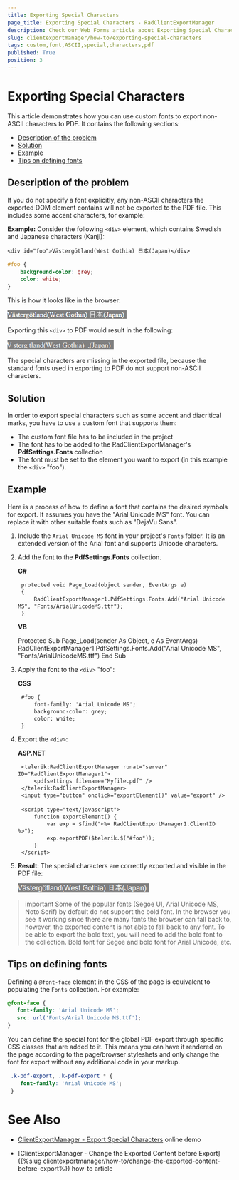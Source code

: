 ```yaml
---
title: Exporting Special Characters
page_title: Exporting Special Characters - RadClientExportManager
description: Check our Web Forms article about Exporting Special Characters.
slug: clientexportmanager/how-to/exporting-special-characters
tags: custom,font,ASCII,special,characters,pdf
published: True
position: 3
---
```


# Exporting Special Characters


This article demonstrates how you can use custom fonts to export non-ASCII characters to PDF. It contains the following sections:

* [Description of the problem](#description-of-the-problem)
* [Solution](#solution)
* [Example](#example)
* [Tips on defining fonts](#tips-on-defining-fonts)

## Description of the problem

If you do not specify a font explicitly, any non-ASCII characters the exported DOM element contains will not be exported to the PDF file. This includes some accent characters, for example:

**Example:** Consider the following `<div>` element, which contains Swedish and Japanese characters (Kanji):


````ASP.NET
<div id="foo">Västergötland(West Gothia) 日本(Japan)</div>
````


````CSS
#foo {
    background-color: grey;
    color: white;
}
````

This is how it looks like in the browser:

![Special Characters](images/clientexportmanager-special-characters.png)

Exporting this `<div>` to PDF would result in the following:

![Special Characters Missing](images/clientexportmanager-special-characters-missing.png)

The special characters are missing in the exported file, because the standard fonts used in exporting to PDF do not support non-ASCII characters. 

## Solution

In order to export special characters such as some accent and diacritical marks, you have to use a custom font that supports them:
* The custom font file has to be included in the project
* The font has to be added to the RadClientExportManager's **PdfSettings.Fonts** collection
* The font must be set to the element you want to export (in this example the `<div>` "foo").

## Example

Here is a process of how to define a font that contains the desired symbols for export. It assumes you have the "Arial Unicode MS" font. You can replace it with other suitable fonts such as "DejaVu Sans".

1. Include the `Arial Unicode MS` font in your project's `Fonts` folder. It is an extended version of the Arial font and supports Unicode characters.

1. Add the font to the **PdfSettings.Fonts** collection. 

    **C#**

        protected void Page_Load(object sender, EventArgs e)
        {
            RadClientExportManager1.PdfSettings.Fonts.Add("Arial Unicode MS", "Fonts/ArialUnicodeMS.ttf");
        }

    **VB**

    Protected Sub Page_Load(sender As Object, e As EventArgs)
        RadClientExportManager1.PdfSettings.Fonts.Add("Arial Unicode MS", "Fonts/ArialUnicodeMS.ttf")
    End Sub

1. Apply the font to the `<div>` "foo":

    **CSS**

        #foo {
            font-family: 'Arial Unicode MS';
            background-color: grey;
            color: white;
        }

1. Export the `<div>`:

    **ASP.NET**

        <telerik:RadClientExportManager runat="server" ID="RadClientExportManager1">
            <pdfsettings filename="Myfile.pdf" />
        </telerik:RadClientExportManager>
        <input type="button" onclick="exportElement()" value="export" />

        <script type="text/javascript">
            function exportElement() {
                var exp = $find("<%= RadClientExportManager1.ClientID %>");
                exp.exportPDF($telerik.$("#foo"));
            }
        </script>


1. **Result**: The special characters are correctly exported and visible in the PDF file:

    ![Special Characters Exported](images/clientexportmanager-special-characters-exported.png)


>important Some of the popular fonts (Segoe UI, Arial Unicode MS, Noto Serif) by default do not support the bold font. In the browser you see it working since there are many fonts the browser can fall back to, however, the exported content is not able to fall back to any font.
To be able to export the bold text, you will need to add the bold font to the collection. Bold font for Segoe and bold font for Arial Unicode, etc.
>

## Tips on defining fonts

Defining a `@font-face` element in the CSS of the page is equivalent to populating the `Fonts` collection. For example:

````CSS
@font-face {
   font-family: 'Arial Unicode MS';
   src: url('Fonts/Arial Unicode MS.ttf');
}
````

You can define the special font for the global PDF export through specific CSS classes that are added to it. This means you can have it rendered on the page according to the page/browser styleshets and only change the font for export without any additional code in your markup.
 
````CSS
 .k-pdf-export, .k-pdf-export * {
    font-family: 'Arial Unicode MS';
 }
````



# See Also

 * [ClientExportManager - Export Special Characters](https://demos.telerik.com/aspnet-ajax/client-export-manager/applicationscenarios/export-special-characters/defaultcs.aspx) online demo
 
 * [ClientExportManager - Change the Exported Content before Export]({%slug clientexportmanager/how-to/change-the-exported-content-before-export%}) how-to article

